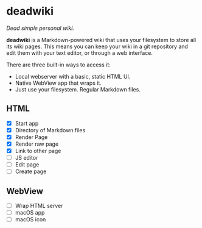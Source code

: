 # deadwiki

_Dead simple personal wiki._

**deadwiki** is a Markdown-powered wiki that uses your filesystem to
store all its wiki pages. This means you can keep your wiki in a git
repository and edit them with your text editor, or through a web
interface.

There are three built-in ways to access it:

- Local webserver with a basic, static HTML UI.
- Native WebView app that wraps it.
- Just use your filesystem. Regular Markdown files.

## HTML

- [x] Start app
- [x] Directory of Markdown files
- [x] Render Page
- [x] Render raw page
- [x] Link to other page
- [ ] JS editor
- [ ] Edit page
- [ ] Create page

## WebView

- [ ] Wrap HTML server
- [ ] macOS app
- [ ] macOS icon
